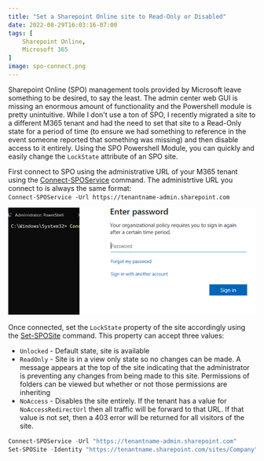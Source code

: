 ```yaml
---
title: "Set a Sharepoint Online site to Read-Only or Disabled"
date: 2022-08-29T16:03:16-07:00
tags: [
    Sharepoint Online,
    Microsoft 365
]
image: spo-connect.png
---
```


Sharepoint Online (SPO) management tools provided by Microsoft leave something to be desired, to say the least. The admin center web GUI is missing an enormous amount of functionality and the Powershell module is pretty unintuitive. While I don't use a ton of SPO, I recently migrated a site to a different M365 tenant and had the need to set that site to a Read-Only state for a period of time (to ensure we had something to reference in the event someone reported that something was missing) and then disable access to it entirely. Using the SPO Powershell Module, you can quickly and easily change the `LockState` attribute of an SPO site.

First connect to SPO using the administrative URL of your M365 tenant using the [Connect-SPOService](https://docs.microsoft.com/en-us/powershell/module/sharepoint-online/connect-sposervice?view=sharepoint-ps) command. The administrtive URL you connect to is always the same format:  
`Connect-SPOService -Url https://tenantname-admin.sharepoint.com` 

![](spo-connect.png)  

Once connected, set the `LockState` property of the site accordingly using the [Set-SPOSite](https://docs.microsoft.com/en-us/powershell/module/sharepoint-online/set-sposite?view=sharepoint-ps) command. This property can accept three values:
* `Unlocked` - Default state, site is available
* `ReadOnly` - Site is in a view only state so no changes can be made. A message appears at the top of the site indicating that the administrator is preventing any changes from being made to this site. Permissions of folders can be viewed but whether or not those permissions are inheriting
* `NoAccess` - Disables the site entirely. If the tenant has a value for `NoAccessRedirectUrl` then all traffic will be forward to that URL. If that value is not set, then a 403 error will be returned for all visitors of the site.
```powershell
Connect-SPOService -Url "https://tenantname-admin.sharepoint.com"
Set-SPOSite -Identity "https://tenantname.sharepoint.com/sites/Company" -LockState "ReadOnly"
```